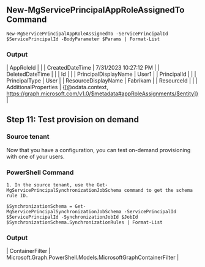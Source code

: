 ## New-MgServicePrincipalAppRoleAssignedTo Command

```plaintext
New-MgServicePrincipalAppRoleAssignedTo -ServicePrincipalId $ServicePrincipalId -BodyParameter $Params | Format-List
```

### Output

| AppRoleId         | <AppRoleId>                 |
| CreatedDateTime   | 7/31/2023 10:27:12 PM       |
| DeletedDateTime   |                             |
| Id                | <Id>                        |
| PrincipalDisplayName | User1                  |
| PrincipalId       | <PrincipalId>               |
| PrincipalType     | User                        |
| ResourceDisplayName | Fabrikam                 |
| ResourceId        | <ServicePrincipalId>        |
| AdditionalProperties | {[@odata.context, https://graph.microsoft.com/v1.0/$metadata#appRoleAssignments/$entity]} |

## Step 11: Test provision on demand

### Source tenant

Now that you have a configuration, you can test on-demand provisioning with one of your users.

### PowerShell Command

```plaintext
1. In the source tenant, use the Get-MgServicePrincipalSynchronizationJobSchema command to get the schema rule ID.
```

```plaintext
$SynchronizationSchema = Get-MgServicePrincipalSynchronizationJobSchema -ServicePrincipalId $ServicePrincipalId -SynchronizationJobId $JobId
$SynchronizationSchema.SynchronizationRules | Format-List
```

### Output

| ContainerFilter | Microsoft.Graph.PowerShell.Models.MicrosoftGraphContainerFilter |